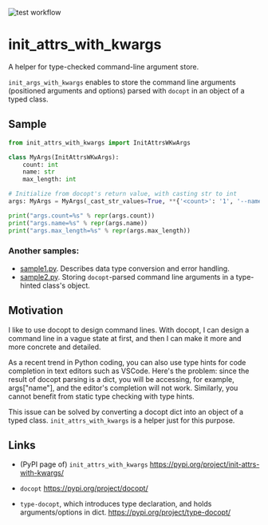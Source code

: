 ![test workflow](https://github.com/tos-kamiya/init_attrs_with_kwargs/workflows/Tests/badge.svg)

init_attrs_with_kwargs
======================

A helper for type-checked command-line argument store.

`init_args_with_kwargs` enables to store the command line arguments (positioned arguments and options) parsed with `docopt` in an object of a typed class.

## Sample

```python
from init_attrs_with_kwargs import InitAttrsWKwArgs

class MyArgs(InitAttrsWKwArgs):
    count: int
    name: str
    max_length: int

# Initialize from docopt's return value, with casting str to int
args: MyArgs = MyArgs(_cast_str_values=True, **{'<count>': '1', '--name': "Joe", '--max-length': '100'})

print("args.count=%s" % repr(args.count))
print("args.name=%s" % repr(args.name))
print("args.max_length=%s" % repr(args.max_length))
```

### Another samples:

* [sample1.py](https://github.com/tos-kamiya/init_attrs_with_kwargs/blob/main/sample1.py). Describes data type conversion and error handling.
* [sample2.py](https://github.com/tos-kamiya/init_attrs_with_kwargs/blob/main/sample2.py). Storing `docopt`-parsed command line arguments in a type-hinted class's object.

## Motivation

I like to use docopt to design command lines.
With docopt, I can design a command line in a vague state at first, and then I can make it more and more concrete and detailed.

As a recent trend in Python coding, you can also use type hints for code completion in text editors such as VSCode.
Here's the problem: since the result of docopt parsing is a dict, you will be accessing, for example, args["name"], and the editor's completion will not work. Similarly, you cannot benefit from static type checking with type hints.

This issue can be solved by converting a docopt dict into an object of a typed class.
`init_attrs_with_kwargs` is a helper just for this purpose.

## Links

* (PyPI page of) `init_attrs_with_kwargs` https://pypi.org/project/init-attrs-with-kwargs/
* `docopt` https://pypi.org/project/docopt/

* `type-docopt`, which introduces type declaration, and holds arguments/options in dict. https://pypi.org/project/type-docopt/


